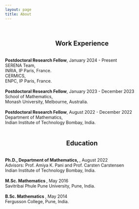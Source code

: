 ```yaml
---
layout: page
title: About
---
```


<br>
<h2 class="message" align="center">Work Experience</h2>
<br>
<span style="font-weight:bold">Postdoctoral Research Fellow</span>, January 2024 - Present
<br>
SERENA Team,
<br>
INRIA, IP Paris, France. 
<br>
CERMICS,
<br>
ENPC, IP Paris, France.
<br>
<br>
<span style="font-weight:bold">Postdoctoral Research Fellow</span>, January 2023 - December 2023
<br>
School of Mathematics,
<br>
Monash University, Melbourne, Australia.
<br>
<br>
<span style="font-weight:bold">Postdoctoral Research Fellow</span>, August 2022 - December 2022
<br>
Department  of Mathematics,
<br>
Indian Institute of Technology Bombay, India.
<br>
<br>


<h2 class="message" align="center">Education</h2>
<br>
<span style="font-weight:bold">Ph.D.,  Department of Mathematics,
  </span>, August 2022
<br>
Advisors: Prof. Amiya K. Pani and Prof. Carsten Carstensen
<br>
Indian Institute of Technology Bombay, India.
<br>
<br>
<span style="font-weight:bold">M.Sc. Mathematics
</span>, May 2016
<br>
Savitribai Phule Pune University, Pune, India.
<br>
<br>
<span style="font-weight:bold">B.Sc. Mathematics  </span>, May 2014
<br>
Fergusson College, Pune, India.
